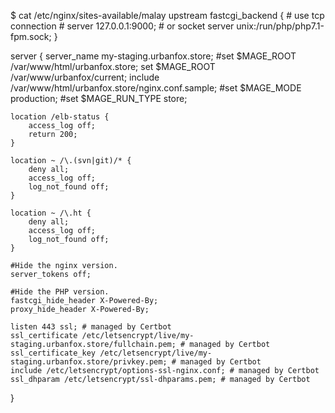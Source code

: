 $ cat /etc/nginx/sites-available/malay
upstream fastcgi_backend {
    # use tcp connection
    # server  127.0.0.1:9000;
    # or socket
    server   unix:/run/php/php7.1-fpm.sock;
}

server {
    server_name my-staging.urbanfox.store;
    #set $MAGE_ROOT /var/www/html/urbanfox.store;
    set $MAGE_ROOT /var/www/urbanfox/current;
    include /var/www/html/urbanfox.store/nginx.conf.sample;
    #set $MAGE_MODE production;
    #set $MAGE_RUN_TYPE store;

    location /elb-status {
        access_log off;
        return 200;
    }

    location ~ /\.(svn|git)/* {
        deny all;
        access_log off;
        log_not_found off;
    }

    location ~ /\.ht {
        deny all;
        access_log off;
        log_not_found off;
    }

    #Hide the nginx version.
    server_tokens off;

    #Hide the PHP version.
    fastcgi_hide_header X-Powered-By;
    proxy_hide_header X-Powered-By;    

    listen 443 ssl; # managed by Certbot
    ssl_certificate /etc/letsencrypt/live/my-staging.urbanfox.store/fullchain.pem; # managed by Certbot
    ssl_certificate_key /etc/letsencrypt/live/my-staging.urbanfox.store/privkey.pem; # managed by Certbot
    include /etc/letsencrypt/options-ssl-nginx.conf; # managed by Certbot
    ssl_dhparam /etc/letsencrypt/ssl-dhparams.pem; # managed by Certbot

}